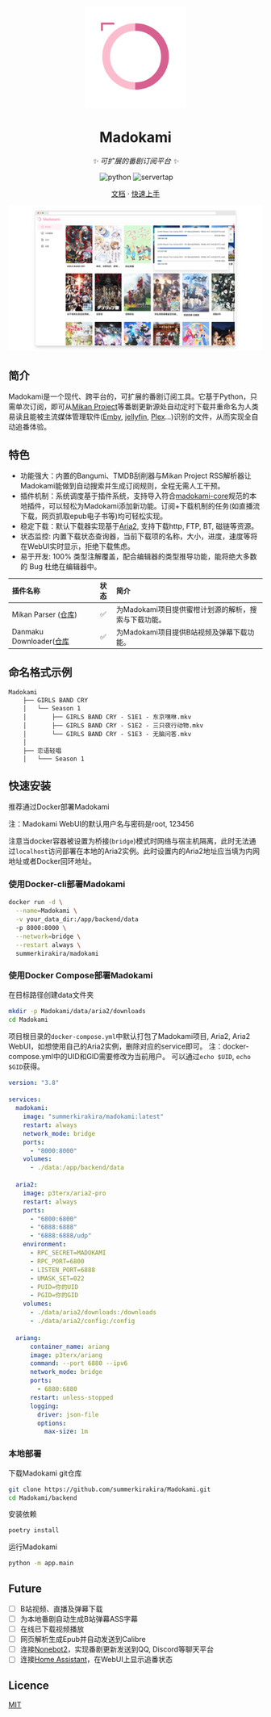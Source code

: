 <div align="center">
  <img width=200 src="images/logo.png"  alt="项目标题"/>
  <h1 align="center">Madokami</h1>
</div>

<div align="center">

_✨ 可扩展的番剧订阅平台 ✨_

</div>

<div align="center">
<img title="docker build version" src="https://img.shields.io/docker/v/summerkirakira/madokami" alt="">
  <img src="https://img.shields.io/badge/python-3.10+-blue" alt="python">
  <img src="https://img.shields.io/badge/npm-17+-yellow" alt="servertap">
</div>


<!-- <div align="center">
<img src="https://img.shields.io/badge/QQ%E7%BE%A4-277828146-green?style=flat-square" alt="QQ Chat Group">
</div> -->

<p align="center">
  <a href="https://image.biaoju.site/madokami/">文档</a>
  ·
  <a href="https://image.biaoju.site/madokami/startup/">快速上手</a>
</p>


![](images/main_screenshot.png)


## 简介
Madokami是一个现代、跨平台的，可扩展的番剧订阅工具。它基于Python，只需单次订阅，即可从[Mikan Project](https://mikanani.me/)等番剧更新源处自动定时下载并重命名为人类易读且能被主流媒体管理软件([Emby](https://emby.media/), [jellyfin](https://jellyfin.org/), [Plex](https://www.plex.tv/)...)识别的文件，从而实现全自动追番体验。

## 特色
+ 功能强大：内置的Bangumi、TMDB刮削器与Mikan Project RSS解析器让Madokami能做到自动搜索并生成订阅规则，全程无需人工干预。
+ 插件机制：系统调度基于插件系统，支持导入符合[madokami-core](https://github.com/summerkirakira/Madokami-core)规范的本地插件，可以轻松为Madokami添加新功能。订阅+下载机制的任务(如直播流下载，网页抓取epub电子书等)均可轻松实现。
+ 稳定下载：默认下载器实现基于[Aria2](https://aria2.github.io/), 支持下载http, FTP, BT, 磁链等资源。
+ 状态监控: 内置下载状态查询器，当前下载项的名称，大小，进度，速度等将在WebUI实时显示，拒绝下载焦虑。
+ 易于开发: 100% 类型注解覆盖，配合编辑器的类型推导功能，能将绝大多数的 Bug 杜绝在编辑器中。

| 插件名称 | 状态 | 简介                             |
| :-----  |:---:|:-------------------------------|
| Mikan Parser ([仓库](https://github.com/summerkirakira/madokami-plugin-mikan-parser))|✅| 为Madokami项目提供蜜柑计划源的解析，搜索与下载功能。 |
| Danmaku Downloader([仓库](https://github.com/summerkirakira/madokami-plugin-danmaku)|✅| 为Madokami项目提供B站视频及弹幕下载功能。      |

## 命名格式示例
```
Madokami
    ├── GIRLS BAND CRY
    │   └── Season 1
    │       ├── GIRLS BAND CRY - S1E1 - 东京嘿咻.mkv
    │       ├── GIRLS BAND CRY - S1E2 - 三只夜行动物.mkv
    │       └── GIRLS BAND CRY - S1E3 - 无脑问答.mkv
    │   
    ├── 恋语轻唱
    │   └─── Season 1
```

## 快速安装
推荐通过Docker部署Madokami

注：Madokami WebUI的默认用户名与密码是root, 123456

注意当docker容器被设置为桥接(`bridge`)模式时网络与宿主机隔离，此时无法通过`localhost`访问部署在本地的Aria2实例。此时设置内的Aria2地址应当填为内网地址或者Docker回环地址。

### 使用Docker-cli部署Madokami
```bash
docker run -d \
  --name=Madokami \
  -v your_data_dir:/app/backend/data
  -p 8000:8000 \
  --network=bridge \
  --restart always \
  summerkirakira/madokami
```

### 使用Docker Compose部署Madokami
在目标路径创建data文件夹
```bash
mkdir -p Madokami/data/aria2/downloads 
cd Madokami
```
项目根目录的`docker-compose.yml`中默认打包了Madokami项目, Aria2, Aria2 WebUI，如想使用自己的Aria2实例，删除对应的service即可。
注：docker-compose.yml中的UID和GID需要修改为当前用户。
可以通过`echo $UID`, `echo $GID`获得。
```yml
version: "3.8"

services:
  madokami:
    image: "summerkirakira/madokami:latest"
    restart: always
    network_mode: bridge
    ports:
      - "8000:8000"
    volumes:
      - ./data:/app/backend/data

  aria2:
    image: p3terx/aria2-pro
    restart: always
    ports:
      - "6800:6800"
      - "6888:6888"
      - "6888:6888/udp"
    environment:
      - RPC_SECRET=MADOKAMI
      - RPC_PORT=6800
      - LISTEN_PORT=6888
      - UMASK_SET=022
      - PUID=你的UID
      - PGID=你的GID
    volumes:
      - ./data/aria2/downloads:/downloads
      - ./data/aria2/config:/config

  ariang:
      container_name: ariang
      image: p3terx/ariang
      command: --port 6880 --ipv6
      network_mode: bridge
      ports:
        - 6880:6880
      restart: unless-stopped
      logging:
        driver: json-file
        options:
          max-size: 1m
```

### 本地部署
下载Madokami git仓库
```bash
git clone https://github.com/summerkirakira/Madokami.git
cd Madokami/backend
```
安装依赖
```bash
poetry install
```
运行Madokami
```bash
python -m app.main
```

## Future
- [ ] B站视频、直播及弹幕下载
- [ ] 为本地番剧自动生成B站弹幕ASS字幕
- [ ] 在线已下载视频播放
- [ ] 网页解析生成Epub并自动发送到Calibre
- [ ] 连接[Nonebot2](https://github.com/nonebot/nonebot2)，实现番剧更新发送到QQ, Discord等聊天平台
- [ ] 连接[Home Assistant](https://www.home-assistant.io/)，在WebUI上显示追番状态
  
## Licence

[MIT](https://mit-license.org/)